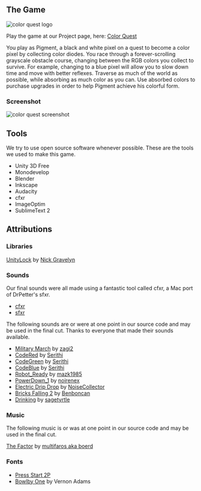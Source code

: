 ## The Game
![color quest logo](https://raw.github.com/redbluestudios/game-off-2013/gh-pages/assets/readme/title_web.png "color quest")

Play the game at our Project page, here: [Color Quest](http://redbluegames.com/game-off-2013/)

You play as Pigment, a black and white pixel on a quest to become a color pixel by collecting color diodes. You race through a forever-scrolling grayscale obstacle course, changing between the RGB colors you collect to survive. For example, changing to a blue pixel will allow you to slow down time and move with better reflexes. Traverse as much of the world as possible, while absorbing as much color as you can. Use absorbed colors to purchase upgrades in order to help Pigment achieve his colorful form.

### Screenshot

![color quest screenshot](https://raw.github.com/redbluestudios/game-off-2013/gh-pages/assets/readme/screenshot.png "color quest screenshot")


## Tools

We try to use open source software whenever possible. These are the tools we used to make this game.

* Unity 3D Free
* Monodevelop
* Blender
* Inkscape
* Audacity
* cfxr
* ImageOptim
* SublimeText 2

## Attributions

### Libraries

[UnityLock](http://unityassetreview.com/assets/6865) by [Nick Gravelyn](http://unityassetreview.com/publishers/113)

### Sounds

Our final sounds were all made using a fantastic tool called cfxr, a Mac port of DrPetter's sfxr.

* [cfxr](http://thirdcog.eu/apps/cfxr)
* [sfxr](http://www.drpetter.se/project_sfxr.html)

The following sounds are or were at one point in our source code and may
be used in the final cut. Thanks to everyone that made their sounds
available.

* [Military March](http://freesound.org/people/zagi2/sounds/182311/) by [zagi2](http://freesound.org/people/zagi2/)
* [CodeRed](http://freesound.org/people/Serithi/sounds/150315/) by [Serithi](http://freesound.org/people/Serithi/)
* [CodeGreen](http://freesound.org/people/Serithi/sounds/150316/) by [Serithi](http://freesound.org/people/Serithi/)
* [CodeBlue](http://freesound.org/people/Serithi/sounds/150317/) by [Serithi](http://freesound.org/people/Serithi/)
* [Robot_Ready](http://freesound.org/people/mazk1985/sounds/187404/) by [mazk1985](http://freesound.org/people/mazk1985/)
* [PowerDown_1](http://freesound.org/people/noirenex/sounds/159399/) by [noirenex](http://freesound.org/people/noirenex/)
* [Electric Drip Drop](http://freesound.org/people/NoiseCollector/sounds/5937/) by [NoiseCollector](http://freesound.org/people/NoiseCollector/)
* [Bricks Falling 2](http://freesound.org/people/Benboncan/sounds/77086/) by [Benboncan](http://freesound.org/people/Benboncan/)
* [Drinking](http://freesound.org/people/sagetyrtle/sounds/37226/) by [sagetyrtle](http://freesound.org/people/sagetyrtle/)

### Music

The following music is or was at one point in our source code and may
be used in the final cut.

[The Factor](http://freemusicarchive.org/music/Multifaros/The_Factory/) by [multifaros aka boerd](http://multifaros.info.se/)

### Fonts

* [Press Start 2P](http://www.google.com/fonts#QuickUsePlace:quickUse/Family:Press+Start+2P)
* [Bowlby One](http://www.fontsquirrel.com/fonts/list/foundry/vernon-adams) by Vernon Adams
